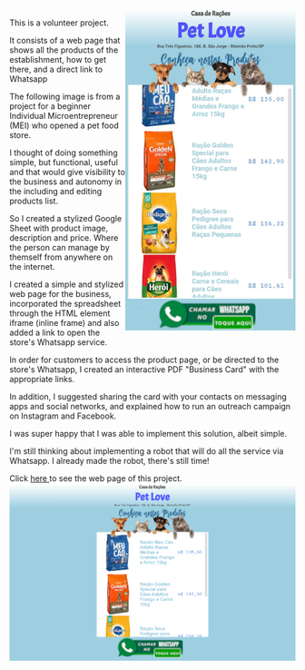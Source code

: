 <img align="right" src="img/index_mobile.jpeg" width="300"><br>
This is a volunteer project.

It consists of a web page that shows all the products of the establishment, how to get there, and a direct link to Whatsapp

The following image is from a project for a beginner Individual Microentrepreneur (MEI) who opened a pet food store.
 
I thought of doing something simple, but functional, useful and that would give visibility to the business and autonomy in the including and editing products list.
 
So I created a stylized Google Sheet with product image, description and price. Where the person can manage by themself from anywhere on the internet.
 
I created a simple and stylized web page for the business, incorporated the spreadsheet through the HTML element iframe (inline frame) and also added a link to open the store's Whatsapp service.
 
In order for customers to access the product page, or be directed to the store's Whatsapp, I created an interactive PDF "Business Card" with the appropriate links.
 
In addition, I suggested sharing the card with your contacts on messaging apps and social networks, and explained how to run an outreach campaign on Instagram and Facebook.
 
I was super happy that I was able to implement this solution, albeit simple.
 
I'm still thinking about implementing a robot that will do all the service via Whatsapp.
I already made the robot, there's still time!

Click <a href="https://petlove-produtos.vercel.app/"> here </a> to see the web page of this project.<br>
<img src="img/index_desktop.png">


